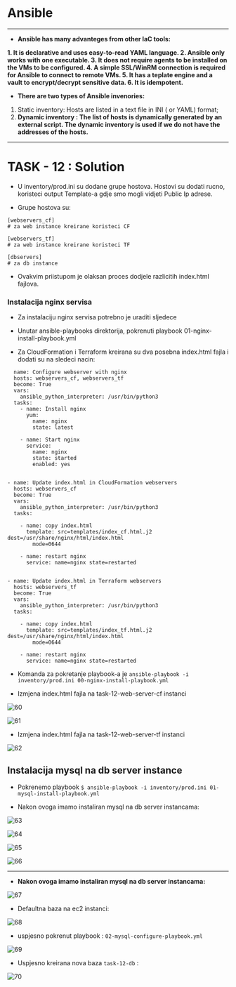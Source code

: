# Ansible
* * *

- **Ansible has many advanteges from other IaC tools:**

**1. It is declarative and uses easy-to-read YAML language.
2. Ansible only works with one executable.
3. It does not require agents to be installed on the VMs to be configured.
4. A simple SSL/WinRM connection is required for Ansible to connect to remote VMs.
5. It has a teplate engine and a vault to encrypt/decrypt sensitive data.
6. It is idempotent.**

- **There are two types of Ansible invenories:**

1. Static inventory: Hosts are listed in a text file in INI ( or YAML) format;
2. **Dynamic inventory : The list of hosts is dynamically generated by an external script.
The dynamic inventory is used if we do not have the addresses of the hosts.**

* * *

 # TASK - 12 : Solution

 - U inventory/prod.ini su dodane grupe hostova. Hostovi su dodati rucno, koristeci output Template-a gdje smo mogli vidjeti Public Ip adrese.

- Grupe hostova su:

```
[webservers_cf]
# za web instance kreirane koristeci CF

[webservers_tf]
# za web instance kreirane koristeci TF

[dbservers]
# za db instance 
```


- Ovakvim priistupom je olaksan proces dodjele razlicitih index.html fajlova.

### Instalacija nginx servisa

- Za instalaciju nginx servisa potrebno je uraditi sljedece

- Unutar ansible-playbooks direktorija, pokrenuti playbook 01-nginx-install-playbook.yml

- Za CloudFormation i Terraform  kreirana su dva posebna index.html fajla i dodati su na sledeci nacin:

```
  name: Configure webserver with nginx
  hosts: webservers_cf, webservers_tf
  become: True
  vars:
    ansible_python_interpreter: /usr/bin/python3
  tasks:
    - name: Install nginx 
      yum:
        name: nginx
        state: latest

    - name: Start nginx
      service: 
        name: nginx
        state: started
        enabled: yes


- name: Update index.html in CloudFormation webservers
  hosts: webservers_cf
  become: True
  vars:
    ansible_python_interpreter: /usr/bin/python3
  tasks:
  
    - name: copy index.html
      template: src=templates/index_cf.html.j2 dest=/usr/share/nginx/html/index.html
        mode=0644

    - name: restart nginx
      service: name=nginx state=restarted


- name: Update index.html in Terraform webservers
  hosts: webservers_tf
  become: True
  vars:
    ansible_python_interpreter: /usr/bin/python3
  tasks:
  
    - name: copy index.html
      template: src=templates/index_tf.html.j2 dest=/usr/share/nginx/html/index.html
        mode=0644

    - name: restart nginx
      service: name=nginx state=restarted
```

- Komanda za pokretanje playbook-a je
 `ansible-playbook -i inventory/prod.ini 00-nginx-install-playbook.yml`

- Izmjena index.html fajla na task-12-web-server-cf instanci

![60](./60.png)

![61](./61.png)

  - Izmjena index.html fajla na task-12-web-server-tf instanci

![62](./62.png)

## Instalacija mysql na db server instance

- Pokrenemo playbook `$ ansible-playbook -i inventory/prod.ini 01-mysql-install-playbook.yml`
    
- Nakon ovoga imamo instaliran mysql na db server instancama:

![63](./63.png)

![64](./64.png)

![65](./65.png)

![66](./66.png)
* * *

- **Nakon ovoga imamo instaliran mysql na db server instancama:**

![67](./67.png)

- Defaultna baza na ec2 instanci:

![68](./68.png)

- uspjesno pokrenut playbook : `02-mysql-configure-playbook.yml`


![69](./69.png)

- Uspjesno kreirana nova baza `task-12-db` : 

![70](./70.png)









